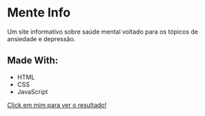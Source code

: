# Mente Info

<p>Um site informativo sobre saúde mental voltado para os tópicos de ansiedade e depressão.</p>

## Made With:
* HTML
* CSS
* JavaScript


[Click em mim para ver o resultado!](https://mente-info.vercel.app/)
